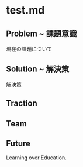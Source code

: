 # test.md

## Problem ~ 課題意識

現在の課題について

## Solution ~ 解決策

解決策

## Traction

## Team

## Future

Learning over Education.
